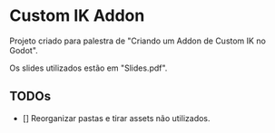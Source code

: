 # Custom IK Addon

Projeto criado para palestra de "Criando um Addon de Custom IK no Godot".

Os slides utilizados estão em "Slides.pdf".

## TODOs
- [] Reorganizar pastas e tirar assets não utilizados.